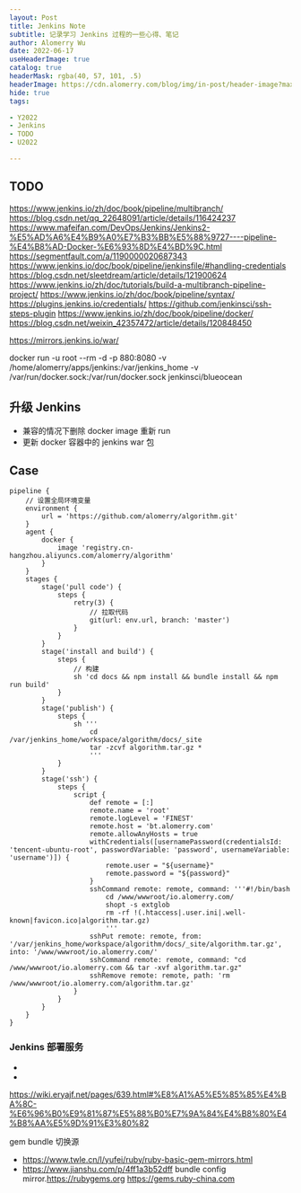 ```yaml
---
layout: Post
title: Jenkins Note
subtitle: 记录学习 Jenkins 过程的一些心得、笔记
author: Alomerry Wu
date: 2022-06-17
useHeaderImage: true
catalog: true
headerMask: rgba(40, 57, 101, .5)
headerImage: https://cdn.alomerry.com/blog/img/in-post/header-image?max=59
hide: true
tags:

- Y2022
- Jenkins
- TODO
- U2022

---
```


## TODO

https://www.jenkins.io/zh/doc/book/pipeline/multibranch/
https://blog.csdn.net/qq_22648091/article/details/116424237
https://www.mafeifan.com/DevOps/Jenkins/Jenkins2-%E5%AD%A6%E4%B9%A0%E7%B3%BB%E5%88%9727----pipeline-%E4%B8%AD-Docker-%E6%93%8D%E4%BD%9C.html
https://segmentfault.com/a/1190000020687343
https://www.jenkins.io/doc/book/pipeline/jenkinsfile/#handling-credentials
https://blog.csdn.net/sleetdream/article/details/121900624
https://www.jenkins.io/zh/doc/tutorials/build-a-multibranch-pipeline-project/
https://www.jenkins.io/zh/doc/book/pipeline/syntax/
https://plugins.jenkins.io/credentials/
https://github.com/jenkinsci/ssh-steps-plugin
https://www.jenkins.io/zh/doc/book/pipeline/docker/
https://blog.csdn.net/weixin_42357472/article/details/120848450

https://mirrors.jenkins.io/war/

docker run -u root --rm -d -p 880:8080 -v /home/alomerry/apps/jenkins:/var/jenkins_home -v /var/run/docker.sock:/var/run/docker.sock jenkinsci/blueocean


## 升级 Jenkins

- 兼容的情况下删除 docker image 重新 run
- 更新 docker 容器中的 jenkins war 包

## Case

```shell
pipeline {
    // 设置全局环境变量
    environment {
        url = 'https://github.com/alomerry/algorithm.git'
    }
    agent {
        docker {
            image 'registry.cn-hangzhou.aliyuncs.com/alomerry/algorithm'
        }
    }
    stages {
        stage('pull code') {
            steps {
                retry(3) {
                    // 拉取代码
                    git(url: env.url, branch: 'master')
                }
            }
        }
        stage('install and build') {
            steps {
                // 构建
                sh 'cd docs && npm install && bundle install && npm run build'
            }
        }
        stage('publish') {
            steps {
                sh '''
                    cd /var/jenkins_home/workspace/algorithm/docs/_site
                    tar -zcvf algorithm.tar.gz *
                    '''
            }
        }
        stage('ssh') {
            steps {
                script {
                    def remote = [:]
                    remote.name = 'root'
                    remote.logLevel = 'FINEST'
  	                remote.host = 'bt.alomerry.com'
                    remote.allowAnyHosts = true
                    withCredentials([usernamePassword(credentialsId: 'tencent-ubuntu-root', passwordVariable: 'password', usernameVariable: 'username')]) {
                        remote.user = "${username}"
                        remote.password = "${password}"
                    }
                    sshCommand remote: remote, command: '''#!/bin/bash
                        cd /www/wwwroot/io.alomerry.com/
                        shopt -s extglob
                        rm -rf !(.htaccess|.user.ini|.well-known|favicon.ico|algorithm.tar.gz)
                        '''
                    sshPut remote: remote, from: '/var/jenkins_home/workspace/algorithm/docs/_site/algorithm.tar.gz', into: '/www/wwwroot/io.alomerry.com/'
                    sshCommand remote: remote, command: "cd /www/wwwroot/io.alomerry.com && tar -xvf algorithm.tar.gz"
                    sshRemove remote: remote, path: 'rm /www/wwwroot/io.alomerry.com/algorithm.tar.gz'
                }
            }
        }
    }
}
```

### Jenkins 部署服务

- [](https://blog.csdn.net/qq_22648091/article/details/116424237)
- [](https://www.mafeifan.com/DevOps/Jenkins/Jenkins2-%E5%AD%A6%E4%B9%A0%E7%B3%BB%E5%88%9727----pipeline-%E4%B8%AD-Docker-%E6%93%8D%E4%BD%9C.html)

https://wiki.eryajf.net/pages/639.html#%E8%A1%A5%E5%85%85%E4%BA%8C-%E6%96%B0%E9%81%87%E5%88%B0%E7%9A%84%E4%B8%80%E4%B8%AA%E5%9D%91%E3%80%82

gem bundle 切换源

- https://www.twle.cn/l/yufei/ruby/ruby-basic-gem-mirrors.html
- https://www.jianshu.com/p/4ff1a3b52dff
  bundle config mirror.https://rubygems.org https://gems.ruby-china.com